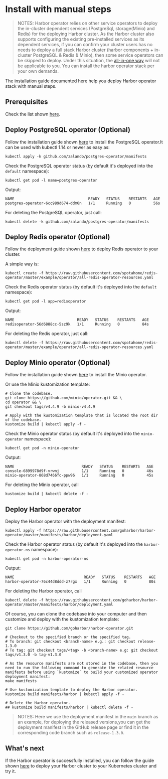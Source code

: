 # Install with manual steps

> NOTES: Harbor operator relies on other service operators to deploy the in-cluster dependent services (PostgreSql, storage(Minio) and Redis) for the deploying Harbor cluster. As the Harbor cluster also supports configuring the existing pre-installed services as its dependent services, if you can confirm your cluster users has no needs to deploy a full stack Harbor cluster (harbor components + in-cluster PostgreSQL & Redis & Minio), then some service operators can be skipped to deploy. Under this situation, the [all-in-one way](./kustomization-all-in-one.md) will not be applicable to you. You can install the harbor operator stack per your own demands.

The installation guide documented here help you deploy Harbor operator stack with manual steps.

## Prerequisites

Check the list shown [here](./kustomization-all-in-one.md#prerequisites).

## Deploy PostgreSQL operator (Optional)

Follow the installation guide shown [here](https://github.com/zalando/postgres-operator/blob/master/docs/quickstart.md#configuration-options) to install the PostgreSQL operator.It can be used with kubectl 1.14 or newer as easy as:

```shell script
kubectl apply -k github.com/zalando/postgres-operator/manifests
```

Check the PostgreSQL operator status (by default it's deployed into the `default` namespace):

```shell
kubectl get pod -l name=postgres-operator
```

Output:

```log
NAME                                 READY   STATUS    RESTARTS   AGE
postgres-operator-6cc989d674-ddm6n   1/1     Running   0          56s
```

For deleting the PostgreSQL operator, just call:

```shell
kubectl delete -k github.com/zalando/postgres-operator/manifests
```

## Deploy Redis operator (Optional)

Follow the deployment guide shown [here](https://github.com/spotahome/redis-operator/tree/v1.0.1#operator-deployment-on-kubernetes) to deploy Redis operator to your cluster.

A simple way is:

```shell script
kubectl create -f https://raw.githubusercontent.com/spotahome/redis-operator/master/example/operator/all-redis-operator-resources.yaml
```

Check the Redis operator status (by default it's deployed into the `default` namespace):

```shell
kubectl get pod -l app=redisoperator
```

Output:

```log
NAME                            READY   STATUS    RESTARTS   AGE
redisoperator-56d6888cc-5sz9k   1/1     Running   0          84s
```

For deleting the Redis operator, just call:

```shell
kubectl delete -f https://raw.githubusercontent.com/spotahome/redis-operator/master/example/operator/all-redis-operator-resources.yaml
```

## Deploy Minio operator (Optional)

Follow the installation guide shown [here](https://github.com/minio/operator/tree/v4.4.9#deploy-the-minio-operator-and-create-a-tenant) to install the Minio operator.

Or use the Minio kustomization template:

```shell
# Clone the codebase.
git clone https://github.com/minio/operator.git && \
cd operator && \
git checkout tags/v4.4.9 -b minio-v4.4.9

# Apply with the kustomization template that is located the root dir of the codebase.
kustomize build | kubectl apply -f -
```

Check the Minio operator status (by default it's deployed into the `minio-operator` namespace):

```shell
kubectl get pod -n minio-operator
```

Output:

```log
NAME                              READY   STATUS    RESTARTS   AGE
console-6899978d9f-vrwnj          1/1     Running   0          46s
minio-operator-868d7466fc-ppw96   1/1     Running   0          45s
```

For deleting the Minio operator, call

```shell
kustomize build | kubectl delete -f -
```

## Deploy Harbor operator

Deploy the Harbor operator with the deployment manifest:

```shell
kubectl apply -f https://raw.githubusercontent.com/goharbor/harbor-operator/master/manifests/harbor/deployment.yaml
```

Check the Harbor operator status (by default it's deployed into the `harbor-operator-ns` namespace):

```shell
kubectl get pod -n harbor-operator-ns
```

Output:

```shell
NAME                               READY   STATUS    RESTARTS   AGE
harbor-operator-76c44d8ddd-z7rgx   1/1     Running   0          80s
```

For deleting the Harbor operator, call

```shell
kubectl delete -f https://raw.githubusercontent.com/goharbor/harbor-operator/master/manifests/harbor/deployment.yaml
```

Of course, you can clone the codebase into your computer and then customize and deploy with the kustomization template:

```shell
git clone https://github.com/goharbor/harbor-operator.git

# Checkout to the specified branch or the specified tag.
# To branch: git checkout <branch-name> e.g.: git checkout release-1.3.0
# To tag: git checkout tags/<tag> -b <branch-name> e.g: git checkout tags/v1.3.0 -b tag-v1.3.0

# As the resource manifests are not stored in the codebase, then you need to run the following command to generate the related resource manifests before using `kustomize` to build your customized operator deployment manifest:
make manifests

# Use kustomization template to deploy the Harbor operator.
kustomize build manifests/harbor | kubectl apply -f -

# Delete the Harbor operator.
## kustomize build manifests/harbor | kubectl delete -f -
```

>NOTES: Here we use the deployment manifest in the `main` branch as an example, for deploying the released versions,you can get the deployment manifest in the GitHub release page or find it in the corresponding code branch such as `release-1.3.0`.

## What's next

If the Harbor operator is successfully installed, you can follow the guide shown [here](../tutorial.md#deploy-harbor-cluster) to deploy your Harbor cluster to your Kubernetes cluster and try it.
